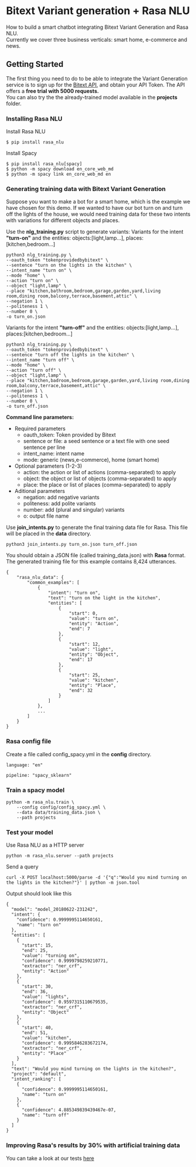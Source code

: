# Bitext Variant generation + Rasa NLU

How to build a smart chatbot integrating Bitext Variant Generation and Rasa NLU.<br>
Currently we cover three business verticals: smart home, e-commerce and news.

## Getting Started

The first thing you need to do to be able to integrate the Variant Generation service is to sign up for the [Bitext API](https://api.bitext.com/#/login/), and obtain your API Token. The API offers a **free trial with 5000 requests.**<br>You can also try the the already-trained model available in the **projects** folder.


### Installing Rasa NLU

Install Rasa NLU

```
$ pip install rasa_nlu
```

Install Spacy

```
$ pip install rasa_nlu[spacy]
$ python -m spacy download en_core_web_md
$ python -m spacy link en_core_web_md en
```

### Generating training data with Bitext Variant Generation

Suppose you want to make a bot for a smart home, which is the example we have chosen for this demo. If we wanted to have our bot turn on and turn off the lights of the house, we would need training data for these two intents with variations for different objects and places.

Use the **nlg_training.py** script to generate variants:
Variants for the intent **"turn-on"** and the entities: objects:[light,lamp...], places:[kitchen,bedroom...]
```
python3 nlg_training.py \
--oauth_token "tokenprovidedbybitext" \
--sentence "turn on the lights in the kitchen" \
--intent_name "turn on" \
--mode "home" \
--action "turn on" \
--object "light,lamp" \
--place "kitchen,bathroom,bedroom,garage,garden,yard,living room,dining room,balcony,terrace,basement,attic" \
--negation 1 \
--politeness 1 \
--number 0 \
-o turn_on.json
```

Variants for the intent **"turn-off"** and the entities: objects:[light,lamp...], places:[kitchen,bedroom...]
```
python3 nlg_training.py \
--oauth_token "tokenprovidedbybitext" \
--sentence "turn off the lights in the kitchen" \
--intent_name "turn off" \
--mode "home" \
--action "turn off" \
--object "light,lamp" \
--place "kitchen,badroom,bedroom,garage,garden,yard,living room,dining room,balcony,terrace,basement,attic" \
--negation 1 \
--politeness 1 \
--number 0 \
-o turn_off.json
```

**Command line parameters:**
* Required parameters
  * oauth_token: Token provided by Bitext
  * sentence or file: a seed sentence or a text file with one seed sentence per line
  * intent_name: intent name
  * mode: generic (news,e-commerce), home (smart home)
* Optional parameters (1-2-3)
  * action: the action or list of actions (comma-separated) to apply
  * object: the object or list of objects (comma-separated) to apply
  * place: the place or list of places (comma-separated) to apply
* Aditional parameters
  * negation: add negative variants
  * politeness: add polite variants
  * number: add (plural and singular) variants
  * o: output file name

Use **join_intents.py** to generate the final training data file for Rasa. This file will be placed in the **data** directory.
```
python3 join_intents.py turn_on.json turn_off.json
```

You should obtain a JSON file (called training_data.json) with **Rasa** format.<br>The generated training file for this example contains 8,424 utterances.

```
{
	"rasa_nlu_data": {
		"common_examples": [
			{
				"intent": "turn on",
				"text": "turn on the light in the kitchen",
				"entities": [
					{
						"start": 0,
						"value": "turn on",
						"entity": "Action",
						"end": 7
					},
					{
						"start": 12,
						"value": "light",
						"entity": "Object",
						"end": 17
					},
					{
						"start": 25,
						"value": "kitchen",
						"entity": "Place",
						"end": 32
					}
				]
			},
			...
		]
	}
}
```

### Rasa config file

Create a file called config_spacy.yml in the **config** directory.

```
language: "en"

pipeline: "spacy_sklearn"
```

### Train a spacy model

```
python -m rasa_nlu.train \
    --config config/config_spacy.yml \
    --data data/training_data.json \
    --path projects
```

### Test your model

Use Rasa NLU as a HTTP server
```
python -m rasa_nlu.server --path projects
```
Send a query
```
curl -X POST localhost:5000/parse -d '{"q":"Would you mind turning on the lights in the kitchen?"}' | python -m json.tool
```
Output should look like this
```
{
  "model": "model_20180622-231242",
  "intent": {
    "confidence": 0.9999995114650161,
    "name": "turn on"
  },
  "entities": [
    {
      "start": 15,
      "end": 25,
      "value": "turning on",
      "confidence": 0.9999798259210771,
      "extractor": "ner_crf",
      "entity": "Action"
    },
    {
      "start": 30,
      "end": 36,
      "value": "lights",
      "confidence": 0.9597315110679535,
      "extractor": "ner_crf",
      "entity": "Object"
    },
    {
      "start": 40,
      "end": 51,
      "value": "kitchen",
      "confidence": 0.9995846283672174,
      "extractor": "ner_crf",
      "entity": "Place"
    }
  ],
  "text": "Would you mind turning on the lights in the kitchen?",
  "project": "default",
  "intent_ranking": [
    {
      "confidence": 0.9999995114650161,
      "name": "turn on"
    },
    {
      "confidence": 4.885349839439467e-07,
      "name": "turn off"
    }
  ]
}
```

### Improving Rasa's results by 30% with artificial training data
You can take a look at our tests [here](https://blog.bitext.com/improving-rasas-results-with-artificial-training-data-ii)

